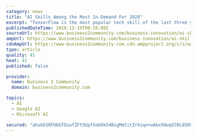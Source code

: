 ```yaml
---
category: news
title: "AI Skills Among the Most In-Demand For 2020"
excerpt: "TensorFlow is the most popular tech skill of the last three years, exponentially increasing between 2016 and 2019 based on Udemy’s Udemy sees robust demand for AI and data science skills, in addition to web development frameworks, cloud computing, and IT certifications, including AWS, CompTIA & Docker. SAP expertise is projected to be the ..."
publishedDateTime: 2019-12-19T00:35:00Z
sourceUrl: https://www.business2community.com/business-innovation/ai-skills-among-the-most-in-demand-for-2020-02268707
ampUrl: https://www.business2community.com/business-innovation/ai-skills-among-the-most-in-demand-for-2020-02268707/amp
cdnAmpUrl: https://www-business2community-com.cdn.ampproject.org/c/s/www.business2community.com/business-innovation/ai-skills-among-the-most-in-demand-for-2020-02268707/amp
type: article
quality: 41
heat: 41
published: false

provider:
  name: Business 2 Community
  domain: business2community.com

topics:
  - AI
  - Google AI
  - Microsoft AI

secured: "ahuGO1RFUbGTQiwfZFtSUpfXobOk54BigMmtitZrhiqo+wAbx5OwqSlRL85O9lhwxO86RSYpUdMCI7Hz61SdqGDCdQRgdNwzNLXECs4y+ROFras6obgBzK6kd5O39NiZSaN0n6E4riw0VIZFUExqUALAfPT9RXVD3J5mWMZvru05blDo5drKXCfqN/ps1ugLfiBroR/pCiQdRGgCfJgpGrvZBStKrBJu6iq9D0bt5ccy+kYdzU50itvdKcNyFwsUZvtgxxdQH415lX297+uNJA==;xR3VGPIdpATKIJ/Q0bQVTw=="
---
```


